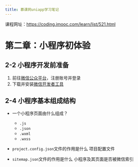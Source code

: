 ```yaml
---
title: 慕课网uniapp学习笔记
---
```


课程网址：https://coding.imooc.com/learn/list/521.html

# 第二章：小程序初体验

## 2-2 小程序开发前准备

1. 前往[微信公众平台](https://mp.weixin.qq.com/)，注册账号并登录
2. 下载并安装[微信开发者工具](https://developers.weixin.qq.com/miniprogram/dev/devtools/devtools.html)

## 2-4 小程序基本组成结构

- 一个小程序页面由什么组成？
  - `.js`
  - `.json`
  - `.wxml`
  - `.wxss`

- `project.config.json`文件的作用是什么
  项目配置文件

- `sitemap.json`文件的作用是什么
  小程序及其页面是否被微信索引
